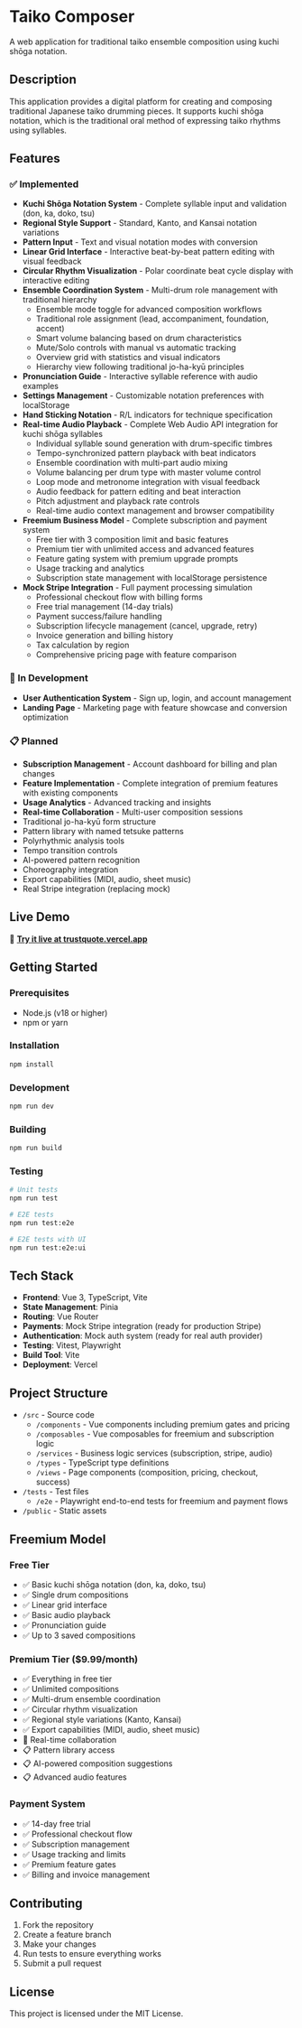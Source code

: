 # Taiko Composer

A web application for traditional taiko ensemble composition using kuchi shōga notation.

## Description

This application provides a digital platform for creating and composing traditional Japanese taiko drumming pieces. It supports kuchi shōga notation, which is the traditional oral method of expressing taiko rhythms using syllables.

## Features

### ✅ Implemented
- **Kuchi Shōga Notation System** - Complete syllable input and validation (don, ka, doko, tsu)
- **Regional Style Support** - Standard, Kanto, and Kansai notation variations
- **Pattern Input** - Text and visual notation modes with conversion
- **Linear Grid Interface** - Interactive beat-by-beat pattern editing with visual feedback
- **Circular Rhythm Visualization** - Polar coordinate beat cycle display with interactive editing
- **Ensemble Coordination System** - Multi-drum role management with traditional hierarchy
  - Ensemble mode toggle for advanced composition workflows
  - Traditional role assignment (lead, accompaniment, foundation, accent)
  - Smart volume balancing based on drum characteristics
  - Mute/Solo controls with manual vs automatic tracking
  - Overview grid with statistics and visual indicators
  - Hierarchy view following traditional jo-ha-kyū principles
- **Pronunciation Guide** - Interactive syllable reference with audio examples
- **Settings Management** - Customizable notation preferences with localStorage
- **Hand Sticking Notation** - R/L indicators for technique specification
- **Real-time Audio Playback** - Complete Web Audio API integration for kuchi shōga syllables
  - Individual syllable sound generation with drum-specific timbres
  - Tempo-synchronized pattern playback with beat indicators
  - Ensemble coordination with multi-part audio mixing
  - Volume balancing per drum type with master volume control
  - Loop mode and metronome integration with visual feedback
  - Audio feedback for pattern editing and beat interaction
  - Pitch adjustment and playback rate controls
  - Real-time audio context management and browser compatibility
- **Freemium Business Model** - Complete subscription and payment system
  - Free tier with 3 composition limit and basic features
  - Premium tier with unlimited access and advanced features
  - Feature gating system with premium upgrade prompts
  - Usage tracking and analytics
  - Subscription state management with localStorage persistence
- **Mock Stripe Integration** - Full payment processing simulation
  - Professional checkout flow with billing forms
  - Free trial management (14-day trials)
  - Payment success/failure handling
  - Subscription lifecycle management (cancel, upgrade, retry)
  - Invoice generation and billing history
  - Tax calculation by region
  - Comprehensive pricing page with feature comparison

### 🚧 In Development
- **User Authentication System** - Sign up, login, and account management
- **Landing Page** - Marketing page with feature showcase and conversion optimization

### 📋 Planned
- **Subscription Management** - Account dashboard for billing and plan changes
- **Feature Implementation** - Complete integration of premium features with existing components
- **Usage Analytics** - Advanced tracking and insights
- **Real-time Collaboration** - Multi-user composition sessions
- Traditional jo-ha-kyū form structure
- Pattern library with named tetsuke patterns
- Polyrhythmic analysis tools
- Tempo transition controls
- AI-powered pattern recognition
- Choreography integration
- Export capabilities (MIDI, audio, sheet music)
- Real Stripe integration (replacing mock)

## Live Demo

🎵 **[Try it live at trustquote.vercel.app](https://trustquote.vercel.app)**

## Getting Started

### Prerequisites

- Node.js (v18 or higher)
- npm or yarn

### Installation

```bash
npm install
```

### Development

```bash
npm run dev
```

### Building

```bash
npm run build
```

### Testing

```bash
# Unit tests
npm run test

# E2E tests
npm run test:e2e

# E2E tests with UI
npm run test:e2e:ui
```

## Tech Stack

- **Frontend**: Vue 3, TypeScript, Vite
- **State Management**: Pinia
- **Routing**: Vue Router
- **Payments**: Mock Stripe integration (ready for production Stripe)
- **Authentication**: Mock auth system (ready for real auth provider)
- **Testing**: Vitest, Playwright
- **Build Tool**: Vite
- **Deployment**: Vercel

## Project Structure

- `/src` - Source code
  - `/components` - Vue components including premium gates and pricing
  - `/composables` - Vue composables for freemium and subscription logic
  - `/services` - Business logic services (subscription, stripe, audio)
  - `/types` - TypeScript type definitions
  - `/views` - Page components (composition, pricing, checkout, success)
- `/tests` - Test files
  - `/e2e` - Playwright end-to-end tests for freemium and payment flows
- `/public` - Static assets

## Freemium Model

### Free Tier
- ✅ Basic kuchi shōga notation (don, ka, doko, tsu)
- ✅ Single drum compositions
- ✅ Linear grid interface
- ✅ Basic audio playback
- ✅ Pronunciation guide
- ✅ Up to 3 saved compositions

### Premium Tier ($9.99/month)
- ✅ Everything in free tier
- ✅ Unlimited compositions
- ✅ Multi-drum ensemble coordination
- ✅ Circular rhythm visualization
- ✅ Regional style variations (Kanto, Kansai)
- ✅ Export capabilities (MIDI, audio, sheet music)
- 🚧 Real-time collaboration
- 📋 Pattern library access
- 📋 AI-powered composition suggestions
- 📋 Advanced audio features

### Payment System
- ✅ 14-day free trial
- ✅ Professional checkout flow
- ✅ Subscription management
- ✅ Usage tracking and limits
- ✅ Premium feature gates
- ✅ Billing and invoice management

## Contributing

1. Fork the repository
2. Create a feature branch
3. Make your changes
4. Run tests to ensure everything works
5. Submit a pull request

## License

This project is licensed under the MIT License.